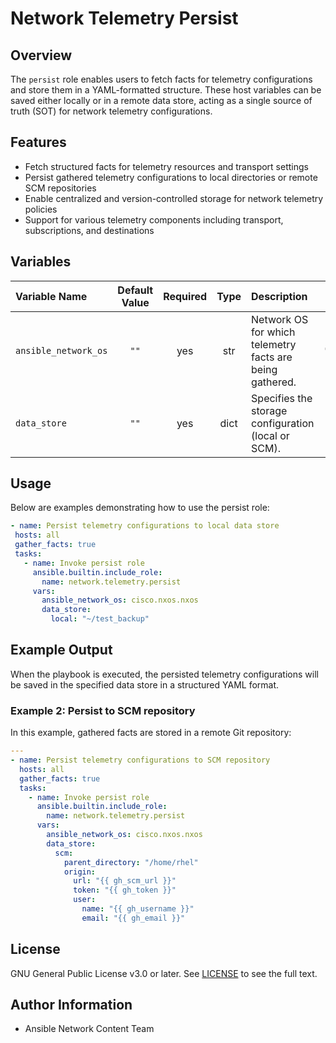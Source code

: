 # Network Telemetry Persist

## Overview
The `persist` role enables users to fetch facts for telemetry configurations and store them in a YAML-formatted structure. These host variables can be saved either locally or in a remote data store, acting as a single source of truth (SOT) for network telemetry configurations.

## Features
- Fetch structured facts for telemetry resources and transport settings
- Persist gathered telemetry configurations to local directories or remote SCM repositories
- Enable centralized and version-controlled storage for network telemetry policies
- Support for various telemetry components including transport, subscriptions, and destinations

## Variables

| Variable Name        | Default Value | Required | Type | Description                                                   |          Example         |
|:---------------------|:-------------:|:--------:|:----:|:------------------------------------------------------------- |:------------------------:|
| `ansible_network_os` | `""`          | yes      | str  | Network OS for which telemetry facts are being gathered.      | `"cisco.nxos.nxos"`      |
| `data_store`         | `""`          | yes      | dict | Specifies the storage configuration (local or SCM).           | See usage example below. |

## Usage
Below are examples demonstrating how to use the persist role:

```yaml
- name: Persist telemetry configurations to local data store
 hosts: all
 gather_facts: true
 tasks:
   - name: Invoke persist role
     ansible.builtin.include_role:
       name: network.telemetry.persist
     vars:
       ansible_network_os: cisco.nxos.nxos
       data_store:
         local: "~/test_backup"
```
## Example Output
When the playbook is executed, the persisted telemetry configurations will be saved in the specified data store in a structured YAML format.

### Example 2: Persist to SCM repository
In this example, gathered facts are stored in a remote Git repository:
```yaml
---
- name: Persist telemetry configurations to SCM repository
  hosts: all
  gather_facts: true
  tasks:
    - name: Invoke persist role
      ansible.builtin.include_role:
        name: network.telemetry.persist
      vars:
        ansible_network_os: cisco.nxos.nxos
        data_store:
          scm:
            parent_directory: "/home/rhel"
            origin:
              url: "{{ gh_scm_url }}"
              token: "{{ gh_token }}"
              user:
                name: "{{ gh_username }}"
                email: "{{ gh_email }}"
```

## License
GNU General Public License v3.0 or later.
See [LICENSE](https://www.gnu.org/licenses/gpl-3.0.txt) to see the full text.

## Author Information
- Ansible Network Content Team

